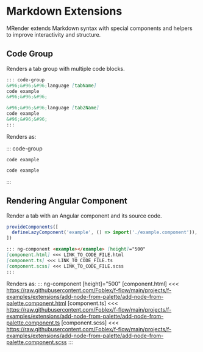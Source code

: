 ﻿# Markdown Extensions

MRender extends Markdown syntax with special components and helpers to improve interactivity and structure.

## Code Group

Renders a tab group with multiple code blocks.

```markdown
::: code-group
&#96;&#96;&#96;language [tabName]
code example
&#96;&#96;&#96;

&#96;&#96;&#96;language [tab2Name]
code example
&#96;&#96;&#96;
:::
```
Renders as:

::: code-group

```language [tabName]
code example
```

```language [tab2Name]
code example
```

:::

## Rendering Angular Component

Render a tab with an Angular component and its source code.

```typescript
provideComponents([
  defineLazyComponent('example', () => import('./example.component')),
])
```

```markdown
::: ng-component <example></example> [height]="500"
[component.html] <<< LINK_TO_CODE_FILE.html
[component.ts] <<< LINK_TO_CODE_FILE.ts
[component.scss] <<< LINK_TO_CODE_FILE.scss
:::
```

Renders as:
::: ng-component <example></example> [height]="500"
[component.html] <<< https://raw.githubusercontent.com/Foblex/f-flow/main/projects/f-examples/extensions/add-node-from-palette/add-node-from-palette.component.html
[component.ts] <<< https://raw.githubusercontent.com/Foblex/f-flow/main/projects/f-examples/extensions/add-node-from-palette/add-node-from-palette.component.ts
[component.scss] <<< https://raw.githubusercontent.com/Foblex/f-flow/main/projects/f-examples/extensions/add-node-from-palette/add-node-from-palette.component.scss
:::
